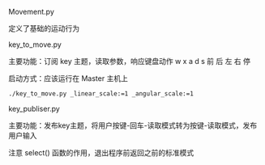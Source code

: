Movement.py

定义了基础的运动行为

key_to_move.py

主要功能：订阅 key 主题，读取参数，响应键盘动作
         w x a d s 前 后 左 右 停

启动方式：应该运行在 Master 主机上

```
./key_to_move.py _linear_scale:=1 _angular_scale:=1
```

key_publiser.py

主要功能：发布key主题，将用户按键-回车-读取模式转为按键-读取模式，发布用户输入

注意 select() 函数的作用，退出程序前返回之前的标准模式
